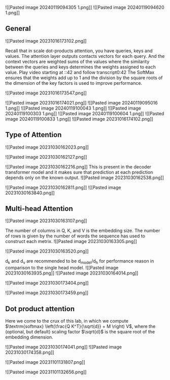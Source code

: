 ![[Pasted image 20240119094305 1.png]]
![[Pasted image 20240119094620 1.png]]
## General 
![[Pasted image 20231016173102.png]]

Recall that in scale dot-products attention, you have queries, keys and values. The attention layer outputs contacts vectors for each query. And the context vectors are weighted sums of the values where the similarity between the queries and keys determines the weights assigned to each value.
Play video starting at ::42 and follow transcript0:42
The SoftMax ensures that the weights add up to 1 and the division by the square roots of the dimension of the key factors is used to improve performance.


![[Pasted image 20231016173547.png]]


![[Pasted image 20231016174021.png]]
![[Pasted image 20240119095016 1.png]]
![[Pasted image 20240119100043 1.png]]
![[Pasted image 20240119100303 1.png]]
![[Pasted image 20240119100604 1.png]]
![[Pasted image 20240119100833 1.png]]
![[Pasted image 20231016174102.png]]



## Type of Attention

![[Pasted image 20231030162023.png]]

![[Pasted image 20231030162127.png]]

![[Pasted image 20231030162216.png]]
This is present in the decoder transformer model and it makes sure that prediction at each prediction depends only on the known output.
![[Pasted image 20231030162538.png]]

![[Pasted image 20231030162811.png]]
![[Pasted image 20231030163840.png]]

## Multi-head Attention

![[Pasted image 20231030163107.png]]

The number of columns in Q, K, and V is the embedding size. The number of rows is given by the number of words the sequence has used to construct each metrix.
![[Pasted image 20231030163305.png]]

![[Pasted image 20231030163520.png]]


d<sub>k</sub> and d<sub>v</sub> are recommended to be d<sub>model</sub>/d<sub>h</sub> for performance reason in comparison to the single head model. 
![[Pasted image 20231030163935.png]]
![[Pasted image 20231030164014.png]]

![[Pasted image 20231030173404.png]]

![[Pasted image 20231030173459.png]]


## Dot product attention

Here we come to the crux of this lab, in which we compute 
$\textrm{softmax} \left(\frac{Q K^T}{\sqrt{d}} + M \right) V$, where the (optional, but default) scaling factor $\sqrt{d}$ is the square root of the embedding dimension.

![[Pasted image 20231030174041.png]]
![[Pasted image 20231030174358.png]]

![[Pasted image 20231101131807.png]]

![[Pasted image 20231101132656.png]]